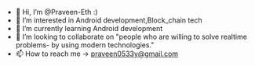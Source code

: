 
- 👋 Hi, I’m @Praveen-Eth   :)
- 👀 I’m interested in Android development,Block_chain tech
- 🌱 I’m currently learning Android development
- 💞️ I’m looking to collaborate on "people who are willing to solve realtime problems- by using modern technologies."
- 📫 How to reach me -> praveen0533y@gmail.com

<!---
Praveen-Eth/Praveen-Eth is a ✨ special ✨ repository because its `README.md` (this file) appears on your GitHub profile.
You can click the Preview link to take a look at your changes.
--->
